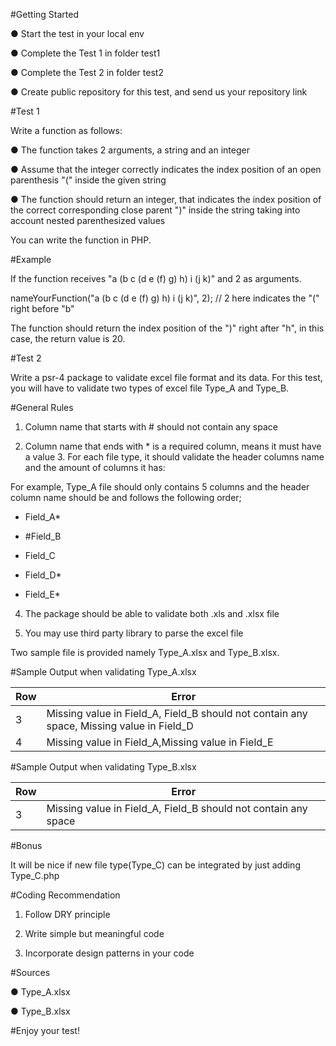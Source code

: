 #Getting Started

● Start the test in your local env

● Complete the Test 1 in folder test1

● Complete the Test 2 in folder test2

● Create public repository for this test, and send us your repository link

#Test 1

Write a function as follows:

● The function takes 2 arguments, a string and an integer

● Assume that the integer correctly indicates the index position of an open parenthesis &quot;(&quot; inside the given string

● The function should return an integer, that indicates the index position of the correct corresponding close parent &quot;)&quot; inside the string taking into account nested parenthesized values

You can write the function in PHP.

#Example

If the function receives &quot;a (b c (d e (f) g) h) i (j k)&quot; and 2 as arguments.

nameYourFunction(&quot;a (b c (d e (f) g) h) i (j k)&quot;, 2); // 2 here indicates the &quot;(&quot; right before &quot;b&quot;

The function should return the index position of the &quot;)&quot; right after &quot;h&quot;, in this case, the return value is 20.

#Test 2

Write a psr-4 package to validate excel file format and its data. For this test, you will have to validate two types of excel file Type\_A and Type\_B.

#General Rules

1. Column name that starts with # should not contain any space

2. Column name that ends with \* is a required column, means it must have a value 3. For each file type, it should validate the header columns name and the amount of columns it has:

For example, Type\_A file should only contains 5 columns and the header column name should be and follows the following order;

- Field\_A\*

- #Field\_B

- Field\_C

- Field\_D\*

- Field\_E\*

4. The package should be able to validate both .xls and .xlsx file

5. You may use third party library to parse the excel file

Two sample file is provided namely Type\_A.xlsx and Type\_B.xlsx.

#Sample Output when validating Type\_A.xlsx

| Row | Error |
| --- | --- |
| 3 | Missing value in Field\_A, Field\_B should not contain any space, Missing value in Field\_D |
| 4 | Missing value in Field\_A,Missing value in Field\_E |

#Sample Output when validating Type\_B.xlsx

| Row | Error |
| --- | --- |
| 3 | Missing value in Field\_A, Field\_B should not contain any space |

#Bonus

It will be nice if new file type(Type\_C) can be integrated by just adding Type\_C.php

#Coding Recommendation

1. Follow DRY principle

2. Write simple but meaningful code

3. Incorporate design patterns in your code

#Sources

● Type\_A.xlsx

● Type\_B.xlsx

#Enjoy your test!